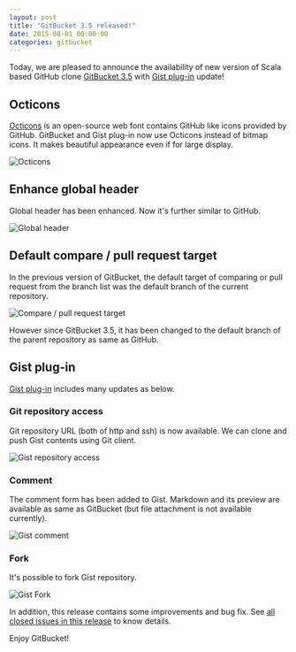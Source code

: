 ```yaml
---
layout: post
title: "GitBucket 3.5 released!"
date: 2015-08-01 00:00:00
categories: gitbucket
---
```


Today, we are pleased to announce the availability of new version of Scala based GitHub clone [GitBucket 3.5](https://github.com/takezoe/gitbucket/releases/tag/3.5) with [Gist plug-in](https://github.com/takezoe/gitbucket-gist-plugin) update!

## Octicons

[Octicons](https://octicons.github.com/) is an open-source web font contains GitHub like icons provided by GitHub. GitBucket and Gist plug-in now use Octicons instead of bitmap icons. It makes beautiful appearance even if for large display.

![Octicons]({{site.baseurl}}/images/gitbucket-3.5/gitbucket_octicons.png)

## Enhance global header

Global header has been enhanced. Now it's further similar to GitHub.

![Global header]({{site.baseurl}}/images/gitbucket-3.5/gitbucket_header.png)

## Default compare / pull request target

In the previous version of GitBucket, the default target of comparing or pull request from the branch list was the default branch of the current repository.

![Compare / pull request target]({{site.baseurl}}/images/gitbucket-3.5/gitbucket_compare_target.png)

However since GitBucket 3.5, it has been changed to the default branch of the parent repository as same as GitHub.

## Gist plug-in

[Gist plug-in](https://github.com/takezoe/gitbucket-gist-plugin) includes many updates as below.

### Git repository access

Git repository URL (both of http and ssh) is now available. We can clone and push Gist contents using Git client.

![Gist repository access]({{site.baseurl}}/images/gitbucket-3.5/gist_git_repository.png)

### Comment

The comment form has been added to Gist. Markdown and its preview are available as same as GitBucket (but file attachment is not available currently).

![Gist comment]({{site.baseurl}}/images/gitbucket-3.5/gist_comment.png)

### Fork

It's possible to fork Gist repository.

![Gist Fork]({{site.baseurl}}/images/gitbucket-3.5/gist_fork.png)

In addition, this release contains some improvements and bug fix. See [all closed issues in this release](https://github.com/takezoe/gitbucket/issues?q=is%3Aclosed+milestone%3A3.5) to know details.

Enjoy GitBucket!
